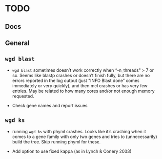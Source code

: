 # TODO

## Docs

## General

## `wgd blast`

- `wgd blast` sometimes doesn’t work correctly when “-n_threads" > 7 or
so. Seems like blastp crashes or doesn’t finish fully, but there are no
errors reported in the log output (just "INFO Blast done” comes
immediately or very quickly), and then mcl crashes or has very few
entries. May be related to how many cores and/or not enough memory
requested.

- Check gene names and report issues

## `wgd ks`

- running `wgd ks` with phyml crashes. Looks like it’s crashing when it
comes to a gene family with only two genes and tries to (unnecessarily)
build the tree. Skip running phyml for these.

- Add option to use fixed kappa (as in Lynch & Conery 2003)

